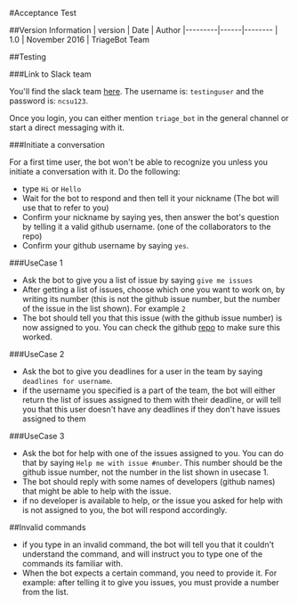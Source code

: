 #Acceptance Test

##Version Information
| version | Date | Author 
|---------|------|--------
| 1.0 | November 2016 | TriageBot Team 

##Testing

###Link to Slack team

You'll find the slack team [here](https://teamdevelopertriage.slack.com/messages/general/). The username is: `testinguser` and the password is: `ncsu123`.

Once you login, you can either mention `triage_bot` in the general channel or start a direct messaging with it.

###Initiate a conversation

For a first time user, the bot won't be able to recognize you unless you initiate a conversation with it. Do the following:

  * type `Hi` or `Hello`
  * Wait for the bot to respond and then tell it your nickname (The bot will use that to refer to you)
  * Confirm your nickname by saying yes, then answer the bot's question by telling it a valid github username. (one of the collaborators to the repo)
  * Confirm your github username by saying `yes`.

###UseCase 1

 * Ask the bot to give you a list of issue by saying `give me issues`
 * After getting a list of issues, choose which one you want to work on, by writing its number (this is not the github issue number, but the number of the issue in the list shown). For example `2`
 * The bot should tell you that this issue (with the github issue number) is now assigned to you. You can check the github [repo](https://github.ncsu.edu/hqtu/TriageBotTesting) to make sure this worked.
 
###UseCase 2

 * Ask the bot to give you deadlines for a user in the team by saying `deadlines for username`.
 * if the username you specified is a part of the team, the bot will either return the list of issues assigned to them with their deadline, or will tell you that this user doesn't have any deadlines if they don't have issues assigned to them

###UseCase 3

 * Ask the bot for help with one of the issues assigned to you. You can do that by saying `Help me with issue #number`. This number should be the github issue number, not the number in the list shown in usecase 1.
 * The bot should reply with some names of developers (github names) that might be able to help with the issue.
 * if no developer is available to help, or the issue you asked for help with is not assigned to you, the bot will respond accordingly.
 
##Invalid commands
 * if you type in an invalid command, the bot will tell you that it couldn't understand the command, and will instruct you to type one of the commands its familiar with.
 * When the bot expects a certain command, you need to provide it. For example: after telling it to give you issues, you must provide a number from the list. 
